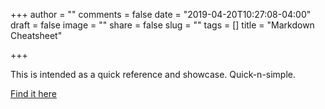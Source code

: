 +++
author = ""
comments = false
date = "2019-04-20T10:27:08-04:00"
draft = false
image = ""
share = false
slug = ""
tags = []
title = "Markdown Cheatsheet"

+++

<i class="fas fa-bullhorn"></i>
<p>This is intended as a quick reference and showcase. Quick-n-simple.</p>
<a href="https://github.com/adam-p/markdown-here/wiki/Markdown-Cheatsheet#images">Find it here</a>
